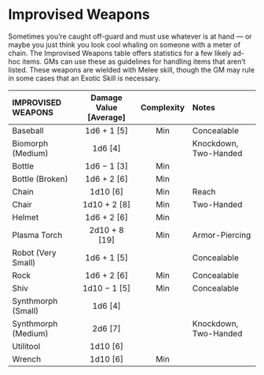 # Improvised Weapons

Sometimes you’re caught off-guard and must use whatever is at hand — or maybe you just think you look cool whaling on someone with a meter of chain. The Improvised Weapons table offers statistics for a few likely ad-hoc items. GMs can use these as guidelines for handling items that aren’t listed. These weapons are wielded with Melee skill, though the GM may rule in some cases that an Exotic Skill is necessary.

| IMPROVISED WEAPONS  | Damage Value \[Average\] | Complexity | Notes                 |
| :------------------ | :----------------------: | :--------: | :-------------------- |
| Baseball            |      1d6 + 1 \[5\]       |    Min     | Concealable           |
| Biomorph (Medium)   |        1d6 \[4\]         |            | Knockdown, Two-Handed |
| Bottle              |      1d6 − 1 \[3\]       |    Min     |                       |
| Bottle (Broken)     |      1d6 + 2 \[6\]       |    Min     |                       |
| Chain               |        1d10 \[6\]        |    Min     | Reach                 |
| Chair               |      1d10 + 2 \[8\]      |    Min     | Two-Handed            |
| Helmet              |      1d6 + 2 \[6\]       |    Min     |                       |
| Plasma Torch        |     2d10 + 8 \[19\]      |    Min     | Armor-Piercing        |
| Robot (Very Small)  |      1d6 + 1 \[5\]       |            | Concealable           |
| Rock                |      1d6 + 2 \[6\]       |    Min     | Concealable           |
| Shiv                |      1d10 − 1 \[5\]      |    Min     | Concealable           |
| Synthmorph (Small)  |        1d6 \[4\]         |            |                       |
| Synthmorph (Medium) |        2d6 \[7\]         |            | Knockdown, Two-Handed |
| Utilitool           |        1d10 \[6\]        |            |                       |
| Wrench              |        1d10 \[6\]        |    Min     |                       |
